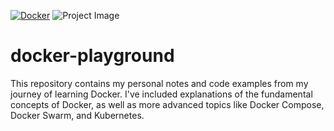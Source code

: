 [![Docker](https://badgen.net/badge/icon/docker?icon=docker&label)](https://https://docker.com/)
![Project Image](https://logos-world.net/wp-content/uploads/2021/02/Docker-Logo.png)


# docker-playground
This repository contains my personal notes and code examples from my journey of learning Docker. I've included explanations of the fundamental concepts of Docker, as well as more advanced topics like Docker Compose, Docker Swarm, and Kubernetes. 
